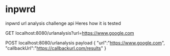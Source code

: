 # inpwrd
inpwrd url analysis challenge api
Heres how it is tested

GET localhost:8080/urlanalysis?url=https://www.google.com

POST localhost:8080/urlanalysis
payload 
{
	"url":"https://www.google.com",
	"callbackUrl":"https://callbackurl.com/results"
}

